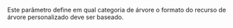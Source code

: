 Este parâmetro define em qual categoria de árvore o formato do recurso de árvore personalizado deve ser baseado.